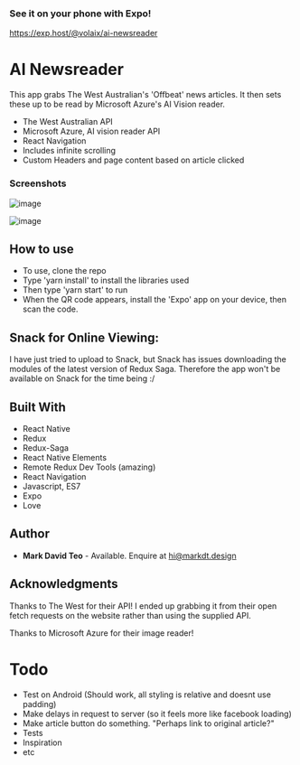 ### See it on your phone with Expo!
https://exp.host/@volaix/ai-newsreader

# AI Newsreader

This app grabs The West Australian's 'Offbeat' news articles. It then sets these up to be read by Microsoft Azure's AI Vision reader.
* The West Australian API
* Microsoft Azure, AI vision reader API
* React Navigation
* Includes infinite scrolling
* Custom Headers and page content based on article clicked

### Screenshots
![image](https://user-images.githubusercontent.com/16506248/34509470-4139f544-f085-11e7-90a4-40e004e35e26.png)

![image](https://user-images.githubusercontent.com/16506248/34509478-50e2b828-f085-11e7-88f8-6d3ea407a52c.png)

## How to use

* To use, clone the repo
* Type 'yarn install' to install the libraries used
* Then type 'yarn start' to run
* When the QR code appears, install the 'Expo' app on your device, then scan the code.

## Snack for Online Viewing:
I have just tried to upload to Snack, but Snack has issues downloading the modules of the latest version of Redux Saga. Therefore the app won't be available on Snack for the time being :/

## Built With

* React Native
* Redux
* Redux-Saga
* React Native Elements
* Remote Redux Dev Tools (amazing)
* React Navigation
* Javascript, ES7
* Expo
* Love


## Author

* **Mark David Teo** - Available. Enquire at hi@markdt.design

## Acknowledgments

Thanks to The West for their API! I ended up grabbing it from their open fetch requests on the website rather than using the supplied API.

Thanks to Microsoft Azure for their image reader!

# Todo
* Test on Android (Should work, all styling is relative and doesnt use padding)
* Make delays in request to server (so it feels more like facebook loading)
* Make article button do something. "Perhaps link to original article?"
* Tests
* Inspiration
* etc
